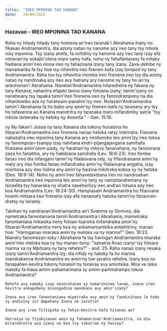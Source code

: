 ```yaml
---
title:  "IREO MPONINA TAO KANANA"
date:   29/09/2025
---
```


### Hazavao - IREO MPONINA TAO KANANA

Raha ny hitady hitady tany homena an'ireo taranak'i Abrahama ihany no fikasan Andriamanitra, dia azony natao ny nanome azy ireo tany tsy mbola nisy mponina. Tsy izany anefa, fa nofidiny ny hanome azy ireo tany izay efa nitoeran'ny sokajin'olona maro samy hafa, noho ny fahafantarany fa mitaky fiadiana amin'ireo olona ireo ny fahazoana izany tany izany. Zava-dehibe ny manamarika fa tsy hoe tsy nihevitra ireo firenen-kafa izay tompon'ny tany Andriamanitra. Raha toa tsy nihevitra momba ireo firenena ireo Izy dia azony natao ny nandroaka azy ireo avy hatrany ary nanome ny tany ho an'ny ankohonan'i Abrahama. Navelan'Andriamanitra hitaredretra ny fakana ny tany Kanana; naharitra efajato taona izany fotoana izany; tamin'izany no nanehoany tsy tapaka tamin'ireo firenena ireo ny famindrampony na dia nihanitombo aza ny haratsiam-panahin'izy ireo. Nolazain'Andriamanítra tamin'i Abrahama fa ho babo any amin'ny firenen-kafa ny taranany ary tsy ho tafaverina ao Kanana mandritra ny taranaka maro mifandimby satria "tsy mbola tanteraka ny heloky ny Amorita." - Gen. 15:16.

ny Ny fakan'i Josoa ny tany Kanana dia tokony horaisina ho fitsaran'Andriamanitra ireo firenena nanao heloka ratsy indrindra. Fiainana nahazatra ireo mponina tany Kanana ary niroborobo teo amin'izy ireo tokoa ny fanompoan-tsampy izay nahitana endri-pijangajangana samihafa firaisana amin'olom-pady, ny fiarahan'ny mitovy fananahana, ny fanolorana zaza ho fanatitra, ary ny habibiana samihafa (Lev. 18:6-23). Ireo fomba fanao ireo dia nifangaro tamin'ny filalaovana ody, ny fifandraisana amin'ny maty ary ireo fomba fanao mifandraika amin'ny filalaovana angatra, izay nisintona azy ireo hidina any amin'ny haizina mikitroka kokoa sy ny heloka (Deo. 18:9-14). Noho ny amin'ireo fahavetavetana ireo no nandroahan Andriamanitra ireo mponina teo amin'ny tany sy nampitandremany ny Isiraelita tsy hanaraka ny ohatra nasehonlizy ireo andrao hitsara azy ireo koa Andriamanitra (Lev. 18:24-30). Hampiasain Andriamanitra ho fitaovana hoenti-mitsara ireo firenena izay efa nanamafy hatoka tamin'ny fanaovan-dratsy ny Isiraely.

Talohan'ny nandravan'Andriamanitra an'i Sodoma sy Gomora, dia nametraka fanontaniana tamin'Andriamanitra i Abrahama; mametraka fanontaníana mikasika ireny fotoan-tsarotra mifandraika amin'ny fitsaran'Andriamanitra ireny koa ny ankamaroantsika ankehitriny, manao hoe: "Haringanao miaraka amin'ny meloka va ny marina?" Gen. 18:23. Niandry fanomezan-toky i Abrahama fa tsy haringan Andriamanitra miaraka amin'ireo meloka koa ny tsy manan-tsiny: "sanatria Anao izany! tsy hitsara marina va ny Mpitsara ny tany rehetra?" - and. 25. Raha nanao izany resaka izany tamin'Andriamanitra izy, dia nifidy ny hatoky fa ho marina mandrakariva Andriamanitra eo amin'ny toe-javatra rehetra. Izany koa no fanapahan-kevitra tokony horaisin'ny tsirairay avy amintsika. Moa ve isika matoky fa hiasa amim-pahamarinana sy amim-pamindrampo tokoa Andriamanitra?

`Rehefa avy namaky izay nosoratanao sy nomarihinao lanao, inona ireo hevitra ankapobeny misongadina manokana avy amin'izany?`

`Inona avy ireo fanontaniana mipetraka avy amin'ny fandinihana lo toko sy andininy io? Ampahany Inona no sarotra?`

`Inona avy ireo fitsipika sy fehin-kevitra hafa hitanao ao?`

`Hatraiza ny fitokisanao amin'ny fahamarinan'Andriamanitra, na dia mitaredretra aza izany na koa tsy takatrao ny heviny?`
